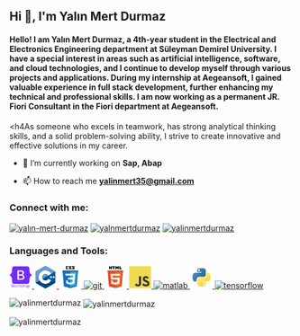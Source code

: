<h2 align="left">Hi 👋, I'm Yalın Mert Durmaz</h2>
<h4 align="left">Hello! I am Yalın Mert Durmaz, a 4th-year student in the Electrical and Electronics Engineering department at Süleyman Demirel University. I have a special interest in areas such as artificial intelligence, software, and cloud technologies, and I continue to develop myself through various projects and applications. During my internship at Aegeansoft, I gained valuable experience in full stack development, further enhancing my technical and professional skills. I am now working as a permanent JR. Fiori Consultant in the Fiori department at Aegeansoft.</h4>



<h4As someone who excels in teamwork, has strong analytical thinking skills, and a solid problem-solving ability, I strive to create innovative and effective solutions in my career.</h4>

- 🔭 I’m currently working on **Sap, Abap**

- 📫 How to reach me **yalinmert35@gmail.com**

<h3 align="left">Connect with me:</h3>
<p align="left">
<a href="https://linkedin.com/in/yalın-mert-durmaz" target="blank"><img align="center" src="https://raw.githubusercontent.com/rahuldkjain/github-profile-readme-generator/master/src/images/icons/Social/linked-in-alt.svg" alt="yalın-mert-durmaz" height="30" width="40" /></a>
<a href="https://kaggle.com/yalnmertdurmaz" target="blank"><img align="center" src="https://raw.githubusercontent.com/rahuldkjain/github-profile-readme-generator/master/src/images/icons/Social/kaggle.svg" alt="yalnmertdurmaz" height="30" width="40" /></a>
<a href="https://instagram.com/yalinmertdurmaz" target="blank"><img align="center" src="https://raw.githubusercontent.com/rahuldkjain/github-profile-readme-generator/master/src/images/icons/Social/instagram.svg" alt="yalinmertdurmaz" height="30" width="40" /></a>
</p>

<h3 align="left">Languages and Tools:</h3>
<p align="left"> <a href="https://getbootstrap.com" target="_blank" rel="noreferrer"> <img src="https://raw.githubusercontent.com/devicons/devicon/master/icons/bootstrap/bootstrap-plain-wordmark.svg" alt="bootstrap" width="40" height="40"/> </a> <a href="https://www.w3schools.com/cpp/" target="_blank" rel="noreferrer"> <img src="https://raw.githubusercontent.com/devicons/devicon/master/icons/cplusplus/cplusplus-original.svg" alt="cplusplus" width="40" height="40"/> </a> <a href="https://www.w3schools.com/css/" target="_blank" rel="noreferrer"> <img src="https://raw.githubusercontent.com/devicons/devicon/master/icons/css3/css3-original-wordmark.svg" alt="css3" width="40" height="40"/> </a> <a href="https://git-scm.com/" target="_blank" rel="noreferrer"> <img src="https://www.vectorlogo.zone/logos/git-scm/git-scm-icon.svg" alt="git" width="40" height="40"/> </a> <a href="https://www.w3.org/html/" target="_blank" rel="noreferrer"> <img src="https://raw.githubusercontent.com/devicons/devicon/master/icons/html5/html5-original-wordmark.svg" alt="html5" width="40" height="40"/> </a> <a href="https://developer.mozilla.org/en-US/docs/Web/JavaScript" target="_blank" rel="noreferrer"> <img src="https://raw.githubusercontent.com/devicons/devicon/master/icons/javascript/javascript-original.svg" alt="javascript" width="40" height="40"/> </a> <a href="https://www.mathworks.com/" target="_blank" rel="noreferrer"> <img src="https://upload.wikimedia.org/wikipedia/commons/2/21/Matlab_Logo.png" alt="matlab" width="40" height="40"/> </a> <a href="https://www.python.org" target="_blank" rel="noreferrer"> <img src="https://raw.githubusercontent.com/devicons/devicon/master/icons/python/python-original.svg" alt="python" width="40" height="40"/> </a> <a href="https://www.tensorflow.org" target="_blank" rel="noreferrer"> <img src="https://www.vectorlogo.zone/logos/tensorflow/tensorflow-icon.svg" alt="tensorflow" width="40" height="40"/> </a> </p>

<p><img align="left" src="https://github-readme-stats.vercel.app/api/top-langs?username=yalinmertdurmaz&show_icons=true&locale=en&layout=compact" alt="yalinmertdurmaz" /></p>

<p>&nbsp;<img align="center" src="https://github-readme-stats.vercel.app/api?username=yalinmertdurmaz&show_icons=true&locale=en" alt="yalinmertdurmaz" /></p>

<p><img align="center" src="https://github-readme-streak-stats.herokuapp.com/?user=yalinmertdurmaz&" alt="yalinmertdurmaz" /></p>

